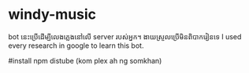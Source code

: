 # windy-music

bot នេះប្រើដើម្បីលេងភ្លេងនៅលើ server របស់អ្នក។ ងាយស្រួលប្រើមិនពិបាករៀនទេ I used every research in google to learn this bot. 

#install npm distube (kom plex ah ng somkhan)
